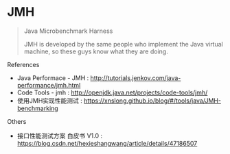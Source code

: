 # JMH

> Java Microbenchmark Harness
>
> JMH is developed by the same people who implement the Java virtual machine, so these guys know what they are doing.

References

- Java Performace - JMH : http://tutorials.jenkov.com/java-performance/jmh.html
- Code Tools - jmh : http://openjdk.java.net/projects/code-tools/jmh/
- 使用JMH实现性能测试 : https://xnslong.github.io/blog/#/tools/java/JMH-benchmarking

Others

- 接口性能测试方案 白皮书 V1.0 : https://blog.csdn.net/hexieshangwang/article/details/47186507